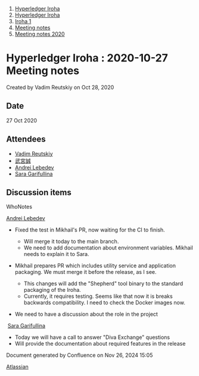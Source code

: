 1. [Hyperledger Iroha](index.html)
2. [Hyperledger Iroha](Hyperledger-Iroha_20873224.html)
3. [Iroha 1](Iroha-1_21015959.html)
4. [Meeting notes](Meeting-notes_21016018.html)
5. [Meeting notes 2020](Meeting-notes-2020_21016022.html)

# Hyperledger Iroha : 2020-10-27 Meeting notes

Created by Vadim Reutskiy on Oct 28, 2020

## Date

27 Oct 2020

## Attendees

- [Vadim Reutskiy](https://lf-hyperledger.atlassian.net/wiki/people/5b8d04b72786fb2bf79a7405?ref=confluence)
- [武宮誠](https://lf-hyperledger.atlassian.net/wiki/people/557058:12c320e6-5d17-404f-b20e-bfa5721ae960?ref=confluence)
- [Andrei Lebedev](https://lf-hyperledger.atlassian.net/wiki/people/557058:c02f1b3d-42e6-4519-ba84-2d0476dccbc9?ref=confluence)
- [Sara Garifullina](https://lf-hyperledger.atlassian.net/wiki/people/5b6c115b2c9bd83c03707f95?ref=confluence)

## Discussion items

WhoNotes

[Andrei Lebedev](https://lf-hyperledger.atlassian.net/wiki/people/557058:c02f1b3d-42e6-4519-ba84-2d0476dccbc9?ref=confluence)

- Fixed the test in Mikhail's PR, now waiting for the CI to finish.
  
  - Will merge it today to the main branch.
  - We need to add documentation about environment variables. Mikhail needs to explain it to Sara.
- Mikhail prepares PR which includes utility service and application packaging. We must merge it before the release, as I see.
  
  - This changes will add the "Shepherd" tool binary to the standard packaging of the Iroha.
  - Currently, it requires testing. Seems like that now it is breaks backwards compatibility. I need to check the Docker images now.
- We need to have a discussion about the role in the project

 [Sara Garifullina](https://lf-hyperledger.atlassian.net/wiki/people/5b6c115b2c9bd83c03707f95?ref=confluence)

- Today we will have a call to answer "Diva Exchange" questions
- Will provide the documentation about required features in the release

Document generated by Confluence on Nov 26, 2024 15:05

[Atlassian](http://www.atlassian.com/)
